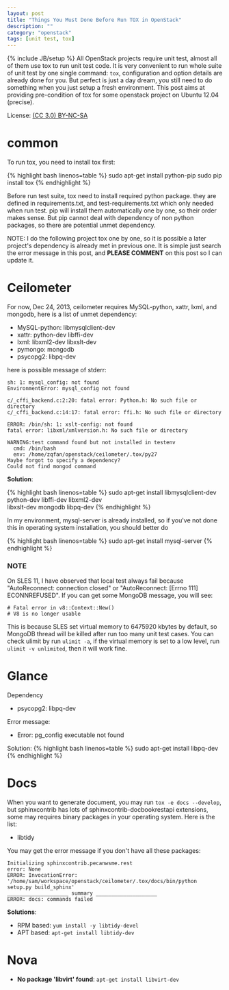 ```yaml
---
layout: post
title: "Things You Must Done Before Run TOX in OpenStack"
description: ""
category: "openstack"
tags: [unit test, tox]
---
```

{% include JB/setup %}
All OpenStack projects require unit test, almost all of them use tox to run unit test code. It is very convenient to run whole suite of unit test by one single command: `tox`, configuration and option details are already done for you. But perfect is just a day dream, you still need to do something when you just setup a fresh environment. This post aims at providing pre-condition of tox for some openstack project on Ubuntu 12.04 (precise).

License: [(CC 3.0) BY-NC-SA](http://creativecommons.org/licenses/by-nc-sa/3.0/)

# common
To run tox, you need to install tox first:

{% highlight bash linenos=table %}
sudo apt-get install python-pip
sudo pip install tox
{% endhighlight %}

Before run test suite, tox need to install required python package. they are defined in requirements.txt, and test-requirements.txt which only needed when run test. pip will install them automatically one by one, so their order makes sense. But pip cannot deal with dependency of non python packages, so there are potential unmet dependency.

NOTE: I do the following project tox one by one, so it is possible a later project's dependency is already met in previous one. It is simple just search the error message in this post, and **PLEASE COMMENT** on this post so I can update it.

# Ceilometer
For now, Dec 24, 2013, ceilometer requires MySQL-python, xattr, lxml, and mongodb, here is a list of unmet dependency:

* MySQL-python: libmysqlclient-dev
* xattr: python-dev libffi-dev
* lxml: libxml2-dev libxslt-dev
* pymongo: mongodb
* psycopg2: libpq-dev

here is possible message of stderr:

    sh: 1: mysql_config: not found
    EnvironmentError: mysql_config not found

    c/_cffi_backend.c:2:20: fatal error: Python.h: No such file or directory
    c/_cffi_backend.c:14:17: fatal error: ffi.h: No such file or directory

    ERROR: /bin/sh: 1: xslt-config: not found
    fatal error: libxml/xmlversion.h: No such file or directory

    WARNING:test command found but not installed in testenv
      cmd: /bin/bash
      env: /home/zqfan/openstack/ceilometer/.tox/py27
    Maybe forgot to specify a dependency?
    Could not find mongod command

**Solution**:

{% highlight bash linenos=table %}
sudo apt-get install libmysqlclient-dev python-dev libffi-dev libxml2-dev \
                     libxslt-dev mongodb libpq-dev
{% endhighlight %}

In my environment, mysql-server is already installed, so if you've not done this in operating system installation, you should better do

{% highlight bash linenos=table %}
sudo apt-get install mysql-server
{% endhighlight %}

### NOTE

On SLES 11, I have observed that local test always fail because "AutoReconnect: connection closed" or "AutoReconnect: [Errno 111] ECONNREFUSED". If you can get some MongoDB message, you will see:

~~~
# Fatal error in v8::Context::New()
# V8 is no longer usable
~~~

This is because SLES set virtual memory to 6475920 kbytes by default, so MongoDB thread will be killed after run too many unit test cases. You can check ulimit by run `ulimit -a`, if the virtual memory is set to a low level, run `ulimit -v unlimited`, then it will work fine.

# Glance
Dependency

* psycopg2: libpq-dev

Error message:

* Error: pg_config executable not found

Solution:
{% highlight bash linenos=table %}
sudo apt-get install libpq-dev
{% endhighlight %}

# Docs

When you want to generate document, you may run `tox -e docs --develop`, but sphinxcontrib has lots of sphinxcontrib-docbookrestapi extensions, some may requires binary packages in your operating system. Here is the list:

* libtidy

You may get the error message if you don't have all these packages:

~~~
Initializing sphinxcontrib.pecanwsme.rest
error: None
ERROR: InvocationError: '/home/sam/workspace/openstack/ceilometer/.tox/docs/bin/python setup.py build_sphinx'
____________________ summary ____________________
ERROR: docs: commands failed
~~~

**Solutions**:

* RPM based: `yum install -y libtidy-devel`
* APT based: `apt-get install libtidy-dev`

# Nova

* **No package 'libvirt' found**: `apt-get install libvirt-dev`
